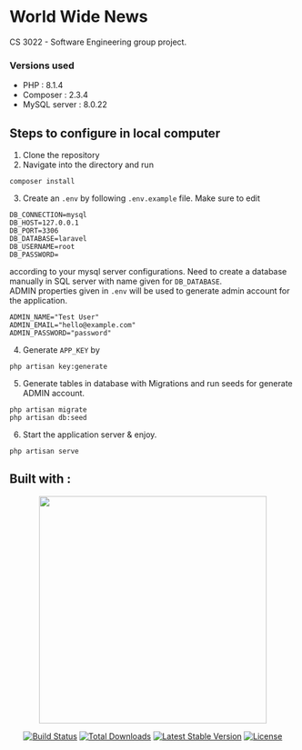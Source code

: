 # World Wide News
CS 3022 - Software Engineering group project.

### Versions used
* PHP : 8.1.4
* Composer : 2.3.4
* MySQL server : 8.0.22

## Steps to configure in local computer
1. Clone the repository
2. Navigate into the directory and run 
``` shell
composer install
```
3. Create an `.env` by following `.env.example` file. Make sure to edit 
```apacheconf
DB_CONNECTION=mysql
DB_HOST=127.0.0.1
DB_PORT=3306
DB_DATABASE=laravel
DB_USERNAME=root
DB_PASSWORD=
```
according to your mysql server configurations. Need to create a database manually in SQL server with name given for ```DB_DATABASE```.<br/>
ADMIN properties given in `.env` will be used to generate admin account for the application. 
```apacheconf
ADMIN_NAME="Test User"
ADMIN_EMAIL="hello@example.com"
ADMIN_PASSWORD="password"
```
4. Generate `APP_KEY` by
```shell
php artisan key:generate
```
5. Generate tables in database with Migrations and run seeds for generate ADMIN account.
```shell
php artisan migrate
php artisan db:seed
```
6. Start the application server & enjoy.
```shell
php artisan serve
```
## Built with :
<p align="center"><a href="https://laravel.com" target="_blank"><img src="https://raw.githubusercontent.com/laravel/art/master/logo-lockup/5%20SVG/2%20CMYK/1%20Full%20Color/laravel-logolockup-cmyk-red.svg" width="400"></a></p>

<p align="center">
<a href="https://travis-ci.org/laravel/framework"><img src="https://travis-ci.org/laravel/framework.svg" alt="Build Status"></a>
<a href="https://packagist.org/packages/laravel/framework"><img src="https://img.shields.io/packagist/dt/laravel/framework" alt="Total Downloads"></a>
<a href="https://packagist.org/packages/laravel/framework"><img src="https://img.shields.io/packagist/v/laravel/framework" alt="Latest Stable Version"></a>
<a href="https://packagist.org/packages/laravel/framework"><img src="https://img.shields.io/packagist/l/laravel/framework" alt="License"></a>
</p>
